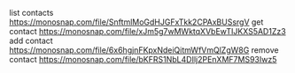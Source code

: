 list contacts https://monosnap.com/file/SnftmlMoGdHJGFxTkk2CPAxBUSsrgV
get contact https://monosnap.com/file/xJm5g7wMWktqXVbEwTIJKXS5AD1Zz3
add contact https://monosnap.com/file/6x6hgjnFKpxNdeiQitmWfVmQlZgW8G
remove contact https://monosnap.com/file/bKFRS1NbL4DIlj2PEnXMF7MS93Iwz5